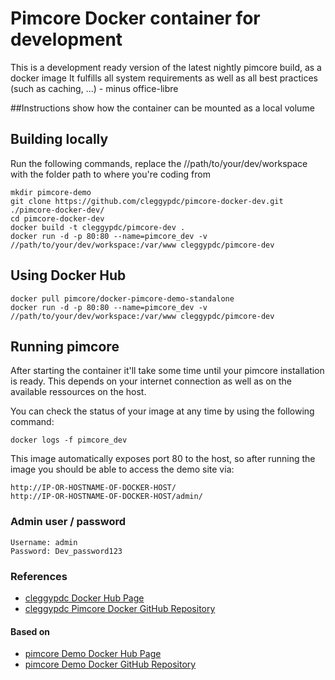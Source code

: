 # Pimcore Docker container for development

This is a development ready version of the latest nightly pimcore build, as a docker image
It fulfills all system requirements as well as all best practices (such as caching, ...) - minus office-libre

##Instructions show how the container can be mounted as a local volume

## Building locally 
Run the following commands, replace the //path/to/your/dev/workspace with the folder path to where you're coding from
```
mkdir pimcore-demo
git clone https://github.com/cleggypdc/pimcore-docker-dev.git ./pimcore-docker-dev/
cd pimcore-docker-dev
docker build -t cleggypdc/pimcore-dev .
docker run -d -p 80:80 --name=pimcore_dev -v //path/to/your/dev/workspace:/var/www cleggypdc/pimcore-dev
``` 

## Using Docker Hub
```
docker pull pimcore/docker-pimcore-demo-standalone
docker run -d -p 80:80 --name=pimcore_dev -v //path/to/your/dev/workspace:/var/www cleggypdc/pimcore-dev
``` 

## Running pimcore
After starting the container it'll take some time until your pimcore installation is ready. This depends on your internet connection as well as on the available ressources on the host. 

You can check the status of your image at any time by using the following command: 
```
docker logs -f pimcore_dev
```

This image automatically exposes port 80 to the host, so after running the image you should be able to access the demo site via: 
```
http://IP-OR-HOSTNAME-OF-DOCKER-HOST/
http://IP-OR-HOSTNAME-OF-DOCKER-HOST/admin/
```

### Admin user / password
```
Username: admin
Password: Dev_password123
```

### References
* [cleggypdc Docker Hub Page](https://registry.hub.docker.com/u/cleggypdc/pimcore-dev/) 
* [cleggypdc Pimcore Docker GitHub Repository](https://github.com/cleggypdc/pimcore-docker-dev)

#### Based on
* [pimcore Demo Docker Hub Page](https://registry.hub.docker.com/u/pimcore/docker-pimcore-demo-standalone/) 
* [pimcore Demo Docker GitHub Repository](https://github.com/pimcore/docker-pimcore-demo-standalone/)

